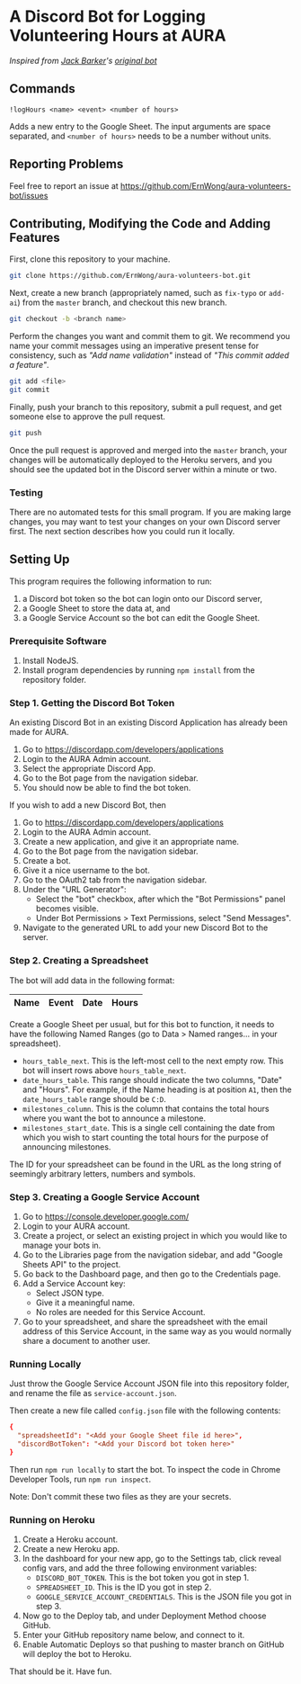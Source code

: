 A Discord Bot for Logging Volunteering Hours at AURA
====================================================

*Inspired from [Jack Barker](https://github.com/Jackbk)'s
[original bot](https://github.com/AucklandRobotics/discord-bots)*


## Commands

```
!logHours <name> <event> <number of hours>
```

Adds a new entry to the Google Sheet. The input arguments are space
separated, and `<number of hours>` needs to be a number without units.

## Reporting Problems

Feel free to report an issue at
https://github.com/ErnWong/aura-volunteers-bot/issues

## Contributing, Modifying the Code and Adding Features

First, clone this repository to your machine.

```sh
git clone https://github.com/ErnWong/aura-volunteers-bot.git
```

Next, create a new branch (appropriately named, such as `fix-typo` or
`add-ai`) from the `master` branch, and checkout this new branch.

```sh
git checkout -b <branch name>
```

Perform the changes you want and commit them to git. We recommend you
name your commit messages using an imperative present tense for
consistency, such as *"Add name validation"* instead of *"This commit
added a feature"*.

```sh
git add <file>
git commit
```

Finally, push your branch to this repository, submit a pull request,
and get someone else to approve the pull request.

```sh
git push
```

Once the pull request is approved and merged into the `master` branch,
your changes will be automatically deployed to the Heroku servers, and
you should see the updated bot in the Discord server within a minute or
two.

### Testing

There are no automated tests for this small program. If you are making
large changes, you may want to test your changes on your own Discord
server first. The next section describes how you could run it locally.

## Setting Up

This program requires the following information to run:

1. a Discord bot token so the bot can login onto our Discord server,
2. a Google Sheet to store the data at, and
3. a Google Service Account so the bot can edit the Google Sheet.

### Prerequisite Software

1. Install NodeJS.
2. Install program dependencies by running `npm install` from the
   repository folder.

### Step 1. Getting the Discord Bot Token

An existing Discord Bot in an existing Discord Application has already
been made for AURA.

1. Go to https://discordapp.com/developers/applications
2. Login to the AURA Admin account.
3. Select the appropriate Discord App.
4. Go to the Bot page from the navigation sidebar.
5. You should now be able to find the bot token.

If you wish to add a new Discord Bot, then 

1. Go to https://discordapp.com/developers/applications
2. Login to the AURA Admin account.
3. Create a new application, and give it an appropriate name.
4. Go to the Bot page from the navigation sidebar.
5. Create a bot.
6. Give it a nice username to the bot.
7. Go to the OAuth2 tab from the navigation sidebar.
8. Under the "URL Generator":
    - Select the "bot" checkbox, after which the "Bot Permissions" panel
      becomes visible.
    - Under Bot Permissions > Text Permissions, select "Send Messages".
9. Navigate to the generated URL to add your new Discord Bot to the server.

### Step 2. Creating a Spreadsheet

The bot will add data in the following format:

| Name | Event | Date | Hours |
|------|-------|------|-------|

Create a Google Sheet per usual, but for this bot to function, it needs
to have the following Named Ranges (go to Data > Named ranges... in
your spreadsheet).

- `hours_table_next`. This is the left-most cell to the next empty
  row. This bot will insert rows above `hours_table_next`.
- `date_hours_table`. This range should indicate the two columns, "Date"
  and "Hours". For example, if the Name heading is at position `A1`,
  then the `date_hours_table` range should be `C:D`.
- `milestones_column`. This is the column that contains the total hours
  where you want the bot to announce a milestone.
- `milestones_start_date`. This is a single cell containing the date
  from which you wish to start counting the total hours for the purpose
  of announcing milestones.

The ID for your spreadsheet can be found in the URL as the long string of
seemingly arbitrary letters, numbers and symbols.

### Step 3. Creating a Google Service Account

1. Go to https://console.developer.google.com/
2. Login to your AURA account.
3. Create a project, or select an existing project in which you would like
   to manage your bots in.
4. Go to the Libraries page from the navigation sidebar, and add
   "Google Sheets API" to the project.
5. Go back to the Dashboard page, and then go to the Credentials page.
6. Add a Service Account key:
    - Select JSON type.
    - Give it a meaningful name.
    - No roles are needed for this Service Account.
7. Go to your spreadsheet, and share the spreadsheet with the email address
   of this Service Account, in the same way as you would normally share
   a document to another user.

### Running Locally

Just throw the Google Service Account JSON file into this repository folder,
and rename the file as `service-account.json`.

Then create a new file called `config.json` file with the following contents:

```toml
{
  "spreadsheetId": "<Add your Google Sheet file id here>",
  "discordBotToken": "<Add your Discord bot token here>"
}
```

Then run `npm run locally` to start the bot. To inspect the code in Chrome
Developer Tools, run `npm run inspect`.

Note: Don't commit these two files as they are your secrets.

### Running on Heroku

1. Create a Heroku account.
2. Create a new Heroku app.
3. In the dashboard for your new app, go to the Settings tab, click 
   reveal config vars, and add the three following environment variables:
   - `DISCORD_BOT_TOKEN`. This is the bot token you got in step 1.
   - `SPREADSHEET_ID`. This is the ID you got in step 2.
   - `GOOGLE_SERVICE_ACCOUNT_CREDENTIALS`. This is the JSON file
     you got in step 3.
4. Now go to the Deploy tab, and under Deployment Method choose GitHub.
5. Enter your GitHub repository name below, and connect to it.
6. Enable Automatic Deploys so that pushing to master branch on GitHub will
   deploy the bot to Heroku.

That should be it. Have fun.
